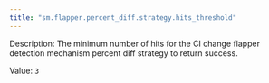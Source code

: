 ```yaml
---
title: "sm.flapper.percent_diff.strategy.hits_threshold"
---
```


Description: The minimum number of hits for the CI change flapper detection mechanism percent diff strategy to return success.

Value: `3`
